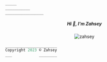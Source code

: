 ```go
_____
___________
_________________
```
<h5 align="center">Hi 👋, I'm Zahsey</h5>
<p align="center"> <img src="https://komarev.com/ghpvc/?username=zahsey&label=Profile%20views&color=0e75b6&style=flat" alt="zahsey" /> </p>

```go
_______________________
Copyright 2023 © Zahsey
___            ________
```

